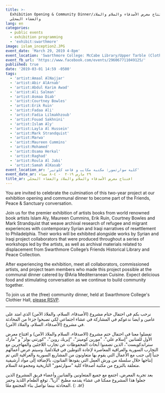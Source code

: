 ```yaml
---
title: >-
  Exhibition Opening & Community Dinner/افتتاح معرض الأصدقاء والسلام والملاذ
  والعشاء المحلي
lang: en
categories:
  - public events
  - exhibition programming
  - 'exhibit:swarthmore'
image: islam_inception2.JPG
event_date: 'March 29, 2019 4-8pm'
event_location: 'Swarthmore College: McCabe Library/Upper Tarble (Clothier Hall)'
event_fb_url: 'https://www.facebook.com/events/296067711049125/'
published: true
date: '2019-03-01 14:59 -0500'
tags:
  - 'artist:Amaal AlNajjar'
  - 'artist:Abir AlArnab'
  - 'artist:Abdul Karim Awad'
  - 'artist:Ali Salman'
  - 'artist:Asmaa Diab'
  - 'artist:Courtney Bowles'
  - 'artist:Erik Ruin'
  - 'artist:Fadaa Ali'
  - 'artist:Fadia Lilmakhzoub'
  - 'artist:Fouad Sakhnini'
  - 'artist:Islam Aly'
  - 'artist:Layla Al Hussein'
  - 'artist:Mark Strandquist'
  - 'artist:Marwa'
  - 'artist:Maureen Cummins'
  - 'artist:Mohamed'
  - 'artist:Osama Herkal'
  - 'artist:Raghad'
  - 'artist:Roula Al Jabi'
  - 'artist:Samah AlKasab'
event_location_ar: 'كلية سوارثمور: مكتبة مكايب و قاعة كلوثير'
event_date_ar: ٢٩ مارس ٢٠١٩  - ٤-٨ مساء
title_ar: افتتاح معرض الأصدقاء والسلام والملاذ والعشاء المحلي
---
```


You are invited to celebrate the culmination of this two-year project at our exhibition opening and communal dinner to become part of the Friends, Peace & Sanctuary conversation.

Join us for the premier exhibition of artists books from world renowned book artists Islam Aly, Maureen Cummins, Erik Ruin, Courtney Bowles and Mark Strandquist that weave archival research of refugee and migrant experiences with contemporary Syrian and Iraqi narratives of resettlement to Philadelphia. Their works will be exhibited alongside works by Syrian and Iraqi project collaborators that were produced throughout a series of workshops led by the artists, as well as archival materials related to displacement from Swarthmore College’s Friends Historical Library and Peace Collection.

After experiencing the exhibition, meet all collaborators, commissioned artists, and project team members who made this project possible at the communal dinner catered by @Aria Mediterranean Cuisine. Expect delicious food and stimulating conversation as we continue to build community together.

To join us at the (free) community dinner, held at Swarthmore College's Clothier Hall, [please RSVP](https://bit.ly/FPSDinner).


<hr/>


نرحب بكم في احتفال ختام مشروع (الأصدقاء، السلام، والملاذ الآمن) الذي امتد على عامين و ايضا ندعوكم في المشاركة في عشاء اجتماعي لكي تصبحوا جزءا من المحادثة في مشروع (الأصدقاء، السلام، والملاذ الآمن).

تفضلوا معنا في احتفال ختم مشروع (الاصدقاء، السلام والملاذ الآمن) و افتتاح معرض الأول للفنانين "إسلام علي"، "مورين كومينز"، "إيريك روين"، "كورتني بولز" و "مارك ستراندكويست"، الذين تضمنوا أبحاث المحفوظات عن تجارب اللاجئين والمهاجرين مع التجارب السورية والعراقية المعاصرة لإعادة التوطين في فيلادلفيا. وسيتم عرض أعمالهم جنباً إلى جنب مع الأعمال التي يقوم بها متعاونون من المشاريع السورية والعراقية التي تم إنتاجها خلال سلسلة من ورش العمل التي يقودها الفنانون، بالإضافة إلى مواد أرشيفية متعلقة بالنزوح من مكتبة أصدقاء كلية "سوارثمور" التاريخية ومجموعة السلام.

بعد تجربة المعرض، اجتمع مع جميع المتعاونين والفنانين وأعضاء فريق المشروع الذين جعلوا هذا المشروع ممكنا في عشاء يقدمه مطبخ "أريا". توقع الطعام اللذيذ وحفز المحادثة بينما نواصل بناء المجتمع معًا.
{: .ar}
